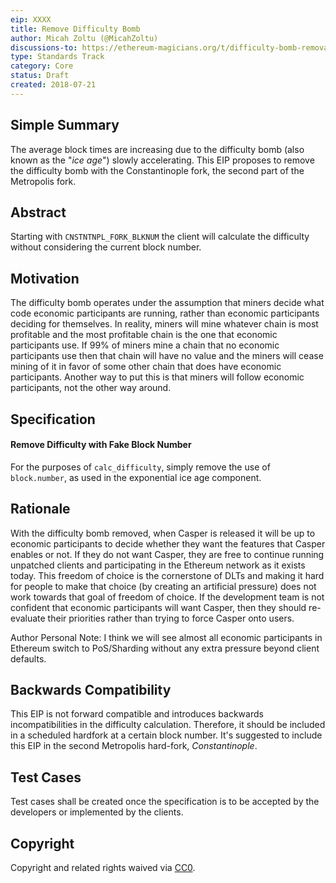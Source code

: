 ```yaml
---
eip: XXXX
title: Remove Difficulty Bomb
author: Micah Zoltu (@MicahZoltu)
discussions-to: https://ethereum-magicians.org/t/difficulty-bomb-removal/832
type: Standards Track
category: Core
status: Draft
created: 2018-07-21
---
```


## Simple Summary
The average block times are increasing due to the difficulty bomb (also known as the "_ice age_") slowly accelerating. This EIP proposes to remove the difficulty bomb with the Constantinople fork, the second part of the Metropolis fork.

## Abstract
Starting with `CNSTNTNPL_FORK_BLKNUM` the client will calculate the difficulty without considering the current block number.

## Motivation
The difficulty bomb operates under the assumption that miners decide what code economic participants are running, rather than economic participants deciding for themselves.  In reality, miners will mine whatever chain is most profitable and the most profitable chain is the one that economic participants use.  If 99% of miners mine a chain that no economic participants use then that chain will have no value and the miners will cease mining of it in favor of some other chain that does have economic participants.  Another way to put this is that miners will follow economic participants, not the other way around.

## Specification
#### Remove Difficulty with Fake Block Number
For the purposes of `calc_difficulty`, simply remove the use of `block.number`, as used in the exponential ice age component.

## Rationale
With the difficulty bomb removed, when Casper is released it will be up to economic participants to decide whether they want the features that Casper enables or not.  If they do not want Casper, they are free to continue running unpatched clients and participating in the Ethereum network as it exists today.  This freedom of choice is the cornerstone of DLTs and making it hard for people to make that choice (by creating an artificial pressure) does not work towards that goal of freedom of choice.  If the development team is not confident that economic participants will want Casper, then they should re-evaluate their priorities rather than trying to force Casper onto users.

Author Personal Note: I think we will see almost all economic participants in Ethereum switch to PoS/Sharding without any extra pressure beyond client defaults.

## Backwards Compatibility
This EIP is not forward compatible and introduces backwards incompatibilities in the difficulty calculation. Therefore, it should be included in a scheduled hardfork at a certain block number. It's suggested to include this EIP in the second Metropolis hard-fork, _Constantinople_.

## Test Cases
Test cases shall be created once the specification is to be accepted by the developers or implemented by the clients.

## Copyright
Copyright and related rights waived via [CC0](https://creativecommons.org/publicdomain/zero/1.0/).
